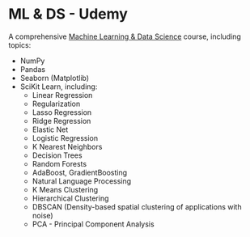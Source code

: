 # ML & DS - Udemy
A comprehensive [Machine Learning &amp; Data Science](https://www.udemy.com/course/python-machine-learning-data-science-russian/?couponCode=ST1MT31025G1) course, including topics: 
- NumPy
- Pandas
- Seaborn (Matplotlib)
- SciKit Learn, including:
  - Linear Regression
  - Regularization
  - Lasso Regression
  - Ridge Regression
  - Elastic Net
  - Logistic Regression
  - K Nearest Neighbors
  - Decision Trees
  - Random Forests
  - AdaBoost, GradientBoosting
  - Natural Language Processing
  - K Means Clustering
  - Hierarchical Clustering 
  - DBSCAN (Density-based spatial clustering of applications with noise)
  - PCA - Principal Component Analysis
